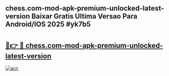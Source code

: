 ## chess.com-mod-apk-premium-unlocked-latest-version Baixar Gratis Ultima Versao Para Android/IOS 2025 #yk7b5

# <h2><a href="https://ainizakaria.my?title=chess.com-mod-apk-premium-unlocked-latest-version&ref=20M">🔗👉 🔴 chess.com-mod-apk-premium-unlocked-latest-version</a></h2>

[![acn](https://github.com/user-attachments/assets/0f9c940e-d8b0-45ae-aac7-cd30a18b3e1c)](https://ainizakaria.my?title=chess.com-mod-apk-premium-unlocked-latest-version&ref=20M)

